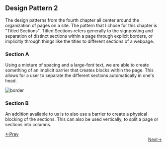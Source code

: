 ## Design Pattern 2

The design patterns from the fourth chapter all center around the organization of pages on a site. The pattern that I chose for this chapter is "Titled Sections". Titled Sections refers generally to the signposting and separation of distinct sections within a page through explicit borders, or implicitly through things like the titles to different sections of a webpage.



### Section A

Using a mixture of spacing and a large-font text, we are able to create something of an implicit barrier that creates blocks within the page. This allows for a user to separate the different sections automatically in one's head.

![border](https://g-birmin.github.io/photos/border.jpg)

### Section B

An addition available to us is to also use a barrier to create a physical blocking of the sections. This can also be used vertically, to split a page or sections into columns.









<div style="text-align: left"> <a href="/dp_1"> <-Prev </a> </div> <div style="text-align: right"> <a href="/dp_3"> Next-> </a> </div>
